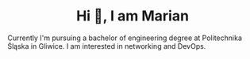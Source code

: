 <h1 align="center">Hi 👋, I am Marian</h1>
Currently I'm pursuing a bachelor of engineering degree at Politechnika Śląska in Gliwice.
I am interested in networking and DevOps.
